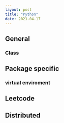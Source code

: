```yaml
---
layout: post
title: "Python"
date: 2021-04-17
---
```


## General

### Class

## Package specific

### virtual enviroment

## Leetcode

## Distributed

